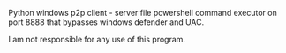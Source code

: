 
Python windows p2p client - server file powershell command executor on port 8888 that bypasses windows defender and UAC.

I am not responsible for any use of this program.
